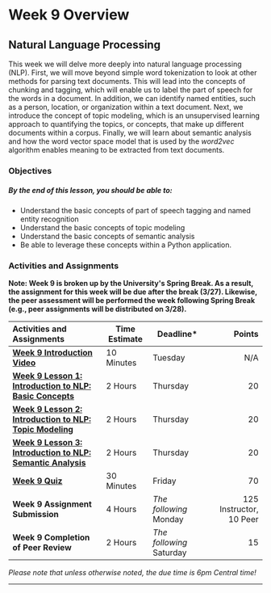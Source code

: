 # Week 9 Overview #

## Natural Language Processing ##

This week we will delve more deeply into natural language processing (NLP). First, we will move beyond simple word tokenization to look at other methods for parsing text documents. This will lead into the concepts of chunking and tagging, which will enable us to label the part of speech for the words in a document. In addition, we can identify named entities, such as a person, location, or organization within a text document. Next, we introduce the concept of topic modeling, which is an unsupervised learning approach to quantifying the topics, or concepts, that make up different documents within a corpus. Finally, we will learn about  semantic analysis and how the word vector space model that is used by the _word2vec_ algorithm enables meaning to be extracted from text documents.

### Objectives ###

##### By the end of this lesson, you should be able to: ######

- Understand the basic concepts of part of speech tagging and named entity recognition
- Understand the basic concepts of topic modeling
- Understand the basic concepts of semantic analysis
- Be able to leverage these concepts within a Python application.

### Activities and Assignments ###

**Note: Week 9 is broken up by the University's Spring Break. As a result, the assignment for this week will be due after the break (3/27). Likewise, the peer assessment will be performed the week following Spring Break (e.g., peer assignments will be distributed on 3/28).**

| Activities and Assignments               | Time Estimate | Deadline*                |                  Points |
| :--------------------------------------- | ------------- | ------------------------ | ----------------------: |
| **[Week 9 Introduction Video][wv]**      | 10 Minutes    | Tuesday                  |                     N/A |
| **[Week 9 Lesson 1: Introduction to NLP: Basic Concepts](lesson1.md)** | 2 Hours       | Thursday                 |                      20 |
| **[Week 9 Lesson 2: Introduction to NLP: Topic Modeling](lesson2.md)** | 2 Hours       | Thursday                 |                      20 |
| **[Week 9 Lesson 3: Introduction to NLP: Semantic Analysis](lesson3.md)** | 2 Hours       | Thursday                 |                      20 |
| **[Week 9 Quiz][wq]**                    | 30 Minutes    | Friday                   |                      70 |
| **Week 9 Assignment Submission**         | 4 Hours       | *The following* Monday   | 125 Instructor, 10 Peer |
| **Week 9 Completion of Peer Review**     | 2 Hours       | *The following* Saturday |                      15 |

*Please note that unless otherwise noted, the due time is 6pm Central time!*

----------
[wv]: https://mediaspace.illinois.edu/media/w9ov/1_mh71pvdj
[wq]: https://learn.illinois.edu/mod/quiz/view.php?id=1844352
